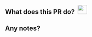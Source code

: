 What does this PR do? <img style="height: 30px; margin: 5px" src="https://user-images.githubusercontent.com/108706408/201496122-d67ad67a-56da-47ea-9ab8-60d9213e9387.gif">
---

Any notes?
---
